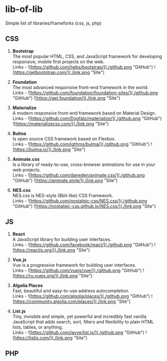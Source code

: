 # lib-of-lib
Simple list of libraries/frameforks (css, js, php)  

## CSS

1. **Bootstrap**  
The most popular HTML, CSS, and JavaScript framework for developing responsive, mobile first projects on the web.  
Links - 
![https://github.com/twbs/bootstrap/](./github.png "GitHub") 
![https://getbootstrap.com/](./link.png "Site")

2. **Foundation**  
The most advanced responsive front-end framework in the world.  
Links - 
![https://github.com/foundation/foundation-sites/](./github.png "GitHub") 
![https://get.foundation/](./link.png "Site")

3. **Materialize**  
A modern responsive front-end framework based on Material Design.  
Links - 
![https://github.com/Dogfalo/materialize/](./github.png "GitHub") 
![https://materializecss.com/](./link.png "Site")
  
4. **Bulma**  
Is open source CSS framework based on Flexbox.  
Links - 
![https://github.com/jgthms/bulma/](./github.png "GitHub") 
![https://bulma.io/](./link.png "Site")

5. **Animate.css**  
Is a library of ready-to-use, cross-browser animations for use in your web projects.  
Links - 
![https://github.com/daneden/animate.css/](./github.png "GitHub") 
![https://animate.style/](./link.png "Site")

6. **NES.css**  
NES.css is NES-style (8bit-like) CSS Framework.  
Links - 
![https://github.com/nostalgic-css/NES.css/](./github.png "GitHub") 
![https://nostalgic-css.github.io/NES.css/](./link.png "Site")

## JS

1. **React**  
A JavaScript library for building user interfaces.  
Links - 
![https://github.com/facebook/react/](./github.png "GitHub") 
![https://reactjs.org/](./link.png "Site")

2. **Vue.js**  
Vue is a progressive framework for building user interfaces.  
Links - 
![https://github.com/vuejs/vue/](./github.png "GitHub") 
![https://ru.vuejs.org/](./link.png "Site")

3. **Algolia Places**  
Fast, beautiful and easy-to-use address autocompletion.  
Links - 
![https://github.com/algolia/places/](./github.png "GitHub") 
![https://community.algolia.com/places/](./link.png "Site")

4. **List.js**  
Tiny, invisible and simple, yet powerful and incredibly fast vanilla JavaScript that adds search, sort, filters and flexibility to plain HTML lists, tables, or anything.  
Links - 
![https://github.com/javve/list.js/](./github.png "GitHub") 
![https://listjs.com/](./link.png "Site")

## PHP
